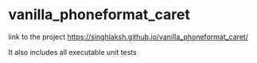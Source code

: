 # vanilla_phoneformat_caret

link to the project https://singhlaksh.github.io/vanilla_phoneformat_caret/

It also includes all executable unit tests 
